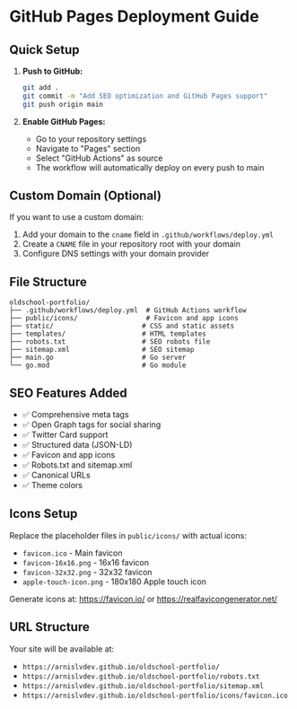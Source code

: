 # GitHub Pages Deployment Guide

## Quick Setup

1. **Push to GitHub:**
   ```bash
   git add .
   git commit -m "Add SEO optimization and GitHub Pages support"
   git push origin main
   ```

2. **Enable GitHub Pages:**
   - Go to your repository settings
   - Navigate to "Pages" section
   - Select "GitHub Actions" as source
   - The workflow will automatically deploy on every push to main

## Custom Domain (Optional)

If you want to use a custom domain:

1. Add your domain to the `cname` field in `.github/workflows/deploy.yml`
2. Create a `CNAME` file in your repository root with your domain
3. Configure DNS settings with your domain provider

## File Structure

```
oldschool-portfolio/
├── .github/workflows/deploy.yml  # GitHub Actions workflow
├── public/icons/                 # Favicon and app icons
├── static/                      # CSS and static assets
├── templates/                   # HTML templates
├── robots.txt                   # SEO robots file
├── sitemap.xml                  # SEO sitemap
├── main.go                      # Go server
└── go.mod                       # Go module
```

## SEO Features Added

- ✅ Comprehensive meta tags
- ✅ Open Graph tags for social sharing
- ✅ Twitter Card support
- ✅ Structured data (JSON-LD)
- ✅ Favicon and app icons
- ✅ Robots.txt and sitemap.xml
- ✅ Canonical URLs
- ✅ Theme colors

## Icons Setup

Replace the placeholder files in `public/icons/` with actual icons:

- `favicon.ico` - Main favicon
- `favicon-16x16.png` - 16x16 favicon
- `favicon-32x32.png` - 32x32 favicon
- `apple-touch-icon.png` - 180x180 Apple touch icon

Generate icons at: https://favicon.io/ or https://realfavicongenerator.net/

## URL Structure

Your site will be available at:
- `https://arnislvdev.github.io/oldschool-portfolio/`
- `https://arnislvdev.github.io/oldschool-portfolio/robots.txt`
- `https://arnislvdev.github.io/oldschool-portfolio/sitemap.xml`
- `https://arnislvdev.github.io/oldschool-portfolio/icons/favicon.ico`
